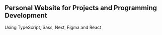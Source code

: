 Personal Website for Projects and Programming Development
---------------------------------------------------------
Using TypeScript, Sass, Next, Figma and React 
